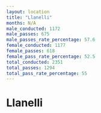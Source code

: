 ```yaml
---
layout: location
title: "Llanelli"
months: N/A
male_conducted: 1172
male_passes: 675
male_passes_rate_percentage: 57.6
female_conducted: 1177
female_passes: 618
female_pass_rate_percentage: 52.5
total_conducted: 2351
total_passes: 1294
total_pass_rate_percentage: 55
---
```


# Llanelli
